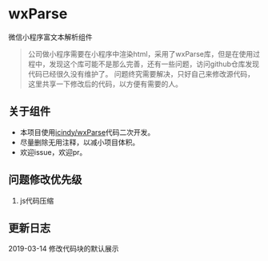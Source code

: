 # wxParse
微信小程序富文本解析组件

> 公司做小程序需要在小程序中渲染html，采用了wxParse库，但是在使用过程中，发现这个库可能不是那么完善，还有一些问题，访问github仓库发现代码已经很久没有维护了。
> 问题终究需要解决，只好自己来修改源代码，这里共享一下修改后的代码，以方便有需要的人。

## 关于组件
- 本项目使用[icindy/wxParse](https://github.com/icindy/wxParse)代码二次开发。
- 尽量删除无用注释，以减小项目体积。
- 欢迎issue，欢迎pr。

## 问题修改优先级
1. js代码压缩

## 更新日志
2019-03-14 修改代码块的默认展示